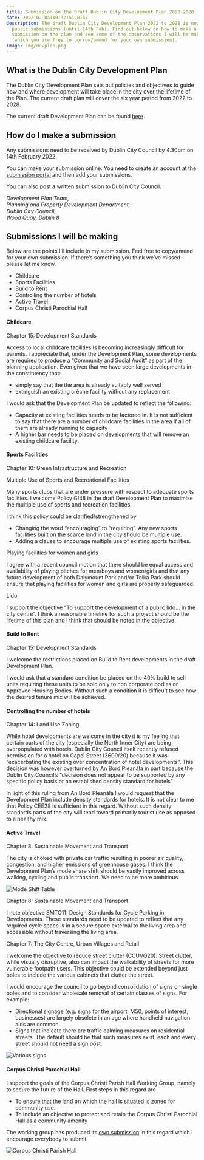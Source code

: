 ```yaml
---
title: Submission on the Draft Dublin City Development Plan 2022-2028
date: 2022-02-04T10:32:51.814Z
description: The draft Dublin City Development Plan 2022 to 2028 is now open for
  public submissions (until 14th Feb). Find out below on how to make a
  submission on the plan and see some of the observations I will be making
  (which you are free to borrow/amend for your own submission).
image: img/devplan.png
---
```

## What is the Dublin City Development Plan

The Dublin City Development Plan sets out policies and objectives to guide how and where development will take place in the city over the lifetime of the Plan. The current draft plan will cover the six year period from 2022 to 2028.

The current draft Development Plan can be found [here](https://www.dublincity.ie/residential/planning/strategic-planning/dublin-city-development-plan/development-plan-2022-2028).

## How do I make a submission

Any submissions need to be received by Dublin City Council by 4.30pm on 14th February 2022.

You can make your submission online. You need to create an account at the [submission portal](https://consult.dublincity.ie/en/consultation/draft-dublin-city-development-plan-2022-2028) and then add your submissions.

You can also post a written submission to Dublin City Council.

*Development Plan Team,*\
*Planning and Property Development Department,*\
*Dublin City Council,*\
*Wood Quay, Dublin 8*

## Submissions I will be making

Below are the points I’ll include in my submission. Feel free to copy/amend for your own submission. If there’s something you think we’ve missed please let me know.

* Childcare
* Sports Facilities
* Build to Rent
* Controlling the number of hotels
* Active Travel
* Corpus Christi Parochial Hall

#### Childcare

Chapter 15: Development Standards

Access to local childcare facilities is becoming increasingly difficult for parents. I appreciate that, under the Development Plan, some developments are required to produce a “Community and Social Audit” as part of the planning application. Even given that we have seen large developments in the constituency that:

* simply say that the the area is already suitably well served
* extinguish an existing crèche facility without any replacement

I would ask that the Development Plan be updated to reflect the following:

* Capacity at existing facilities needs to be factored in. It is not sufficient to say that there are a number of childcare facilities in the area if all of them are already running to capacity
* A higher bar needs to be placed on developments that will remove an existing childcare facility.

#### Sports Facilities

Chapter 10: Green Infrastructure and Recreation

Multiple Use of Sports and Recreational Facilities

Many sports clubs that are under pressure with respect to adequate sports facilities. I welcome Policy GI48 in the draft Development Plan to maximise the multiple use of sports and recreation facilities.

I think this policy could be clarified/strengthened by

* Changing the word “encouraging” to “requiring”. Any new sports facilities built on the scarce land in the city should be multiple use.
* Adding a clause to encourage multiple use of existing sports facilities.

Playing facilities for women and girls

I agree with a recent council motion that there should be equal access and availability of playing pitches for men/boys and women/girls and that any future development of both Dalymount Park and/or Tolka Park should ensure that playing facilities for women and girls are properly safeguarded.

Lido

I support the objective “To support the development of a public lido… in the city centre”. I think a reasonable timeline for such a project should be the lifetime of this plan and I think that should be noted in the objective.

#### Build to Rent

Chapter 15: Development Standards

I welcome the restrictions placed on Build to Rent developments in the draft Development Plan.

I would ask that a standard condition be placed on the 40% build to sell units requiring these units to be sold only to non corporate bodies or Approved Housing Bodies. Without such a condition it is difficult to see how the desired tenure mix will be achieved.

#### Controlling the number of hotels

Chapter 14: Land Use Zoning

While hotel developments are welcome in the city it is my feeling that certain parts of the city (especially the North Inner City) are being overpopulated with hotels. Dublin City Council itself recently refused permission for a hotel on Capel Street (3609/20) because it was “exacerbating the existing over concentration of hotel developments”. This decision was however overturned by An Bord Pleanála in part because the Dublin City Council’s “decision does not appear to be supported by any specific policy basis or an established density standard for hotels”

In light of this ruling from An Bord Pleanála I would request that the Development Plan include density standards for hotels. It is not clear to me that Policy CEE28 is sufficient in this regard. Without such density standards parts of the city will tend toward primarily tourist use as opposed to a healthy mix.

#### Active Travel

Chapter 8: Sustainable Movement and Transport

The city is choked with private car traffic resulting in poorer air quality, congestion, and higher emissions of greenhouse gases. I think the Development Plan’s mode share shift should be vastly improved across walking, cycling and public transport. We need to be more ambitious.

![Mode Shift Table](/img/modal-shift.png "Mode Shift Table")

Chapter 8: Sustainable Movement and Transport

I note objective SMTO11: Design Standards for Cycle Parking in Developments. These standards need to be updated to reflect that any required cycle space is in a secure space external to the living area and accessible without traversing the living area.

Chapter 7: The City Centre, Urban Villages and Retail

I welcome the objective to reduce street clutter (CCUVO20). Street clutter, while visually disruptive, also can impact the walkability of streets for more vulnerable footpath users. This objective could be extended beyond just poles to include the various cabinets that clutter the street.

I would encourage the council to go beyond consolidation of signs on single poles and to consider wholesale removal of certain classes of signs. For example:

* Directional signage (e.g. signs for the airport, M50, points of interest, businesses) are largely obsolete in an age where handheld navigation aids are common
* Signs that indicate there are traffic calming measures on residential streets. The default should be that such measures exist, each and every street should not need a sign post.

![Various signs](/img/signs.png "Various signs")

#### Corpus Christi Parochial Hall

I support the goals of the Corpus Christi Parish Hall Working Group, namely to secure the future of the Hall. First steps in this regard are

* To ensure that the land on which the hall is situated is zoned for community use.
* To include an objective to protect and retain the Corpus Christi Parochial Hall as a community amenity

The working group has produced its [own submission](https://neasahourigan.com/docs/Submission-to-DCC-Development-Plan-Corpus-Christi-Parochial-Hall.pdf) in this regard which I encourage everybody to submit.

![Corpus Christi Parish Hall](/img/corpus-christi.jpg "Corpus Christi Parish Hall")